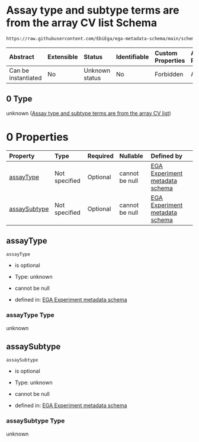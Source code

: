 # Assay type and subtype terms are from the array CV list Schema

```txt
https://raw.githubusercontent.com/EbiEga/ega-metadata-schema/main/schemas/EGA.experiment.json#/properties/assayTypeDescriptor/anyOf/1/oneOf/0
```



| Abstract            | Extensible | Status         | Identifiable | Custom Properties | Additional Properties | Access Restrictions | Defined In                                                                           |
| :------------------ | :--------- | :------------- | :----------- | :---------------- | :-------------------- | :------------------ | :----------------------------------------------------------------------------------- |
| Can be instantiated | No         | Unknown status | No           | Forbidden         | Allowed               | none                | [EGA.experiment.json\*](../../../schemas/EGA.experiment.json "open original schema") |

## 0 Type

unknown ([Assay type and subtype terms are from the array CV list](ega-9-properties-type-of-assay-anyof-assay-subtypes-match-arraysequencer-assays-oneof-assay-type-and-subtype-terms-are-from-the-array-cv-list.md))

# 0 Properties

| Property                      | Type          | Required | Nullable       | Defined by                                                                                                                                                                                                                                                                                                                                                                         |
| :---------------------------- | :------------ | :------- | :------------- | :--------------------------------------------------------------------------------------------------------------------------------------------------------------------------------------------------------------------------------------------------------------------------------------------------------------------------------------------------------------------------------- |
| [assayType](#assaytype)       | Not specified | Optional | cannot be null | [EGA Experiment metadata schema](ega-9-properties-type-of-assay-anyof-assay-subtypes-match-arraysequencer-assays-oneof-assay-type-and-subtype-terms-are-from-the-array-cv-list-properties-assaytype.md "https://raw.githubusercontent.com/EbiEga/ega-metadata-schema/main/schemas/EGA.experiment.json#/properties/assayTypeDescriptor/anyOf/1/oneOf/0/properties/assayType")       |
| [assaySubtype](#assaysubtype) | Not specified | Optional | cannot be null | [EGA Experiment metadata schema](ega-9-properties-type-of-assay-anyof-assay-subtypes-match-arraysequencer-assays-oneof-assay-type-and-subtype-terms-are-from-the-array-cv-list-properties-assaysubtype.md "https://raw.githubusercontent.com/EbiEga/ega-metadata-schema/main/schemas/EGA.experiment.json#/properties/assayTypeDescriptor/anyOf/1/oneOf/0/properties/assaySubtype") |

## assayType



`assayType`

*   is optional

*   Type: unknown

*   cannot be null

*   defined in: [EGA Experiment metadata schema](ega-9-properties-type-of-assay-anyof-assay-subtypes-match-arraysequencer-assays-oneof-assay-type-and-subtype-terms-are-from-the-array-cv-list-properties-assaytype.md "https://raw.githubusercontent.com/EbiEga/ega-metadata-schema/main/schemas/EGA.experiment.json#/properties/assayTypeDescriptor/anyOf/1/oneOf/0/properties/assayType")

### assayType Type

unknown

## assaySubtype



`assaySubtype`

*   is optional

*   Type: unknown

*   cannot be null

*   defined in: [EGA Experiment metadata schema](ega-9-properties-type-of-assay-anyof-assay-subtypes-match-arraysequencer-assays-oneof-assay-type-and-subtype-terms-are-from-the-array-cv-list-properties-assaysubtype.md "https://raw.githubusercontent.com/EbiEga/ega-metadata-schema/main/schemas/EGA.experiment.json#/properties/assayTypeDescriptor/anyOf/1/oneOf/0/properties/assaySubtype")

### assaySubtype Type

unknown
